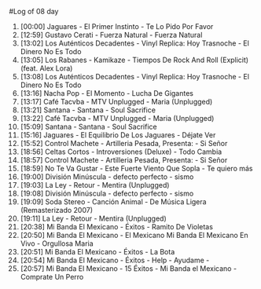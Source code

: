 #Log of 08 day

1. [00:00] Jaguares - El Primer Instinto - Te Lo Pido Por Favor
1. [12:59] Gustavo Cerati - Fuerza Natural - Fuerza Natural
1. [13:02] Los Auténticos Decadentes - Vinyl Replica: Hoy Trasnoche - El Dinero No Es Todo
1. [13:05] Los Rabanes - Kamikaze - Tiempos De Rock And Roll (Explicit) (feat. Alex Lora)
1. [13:08] Los Auténticos Decadentes - Vinyl Replica: Hoy Trasnoche - El Dinero No Es Todo
1. [13:16] Nacha Pop - El Momento - Lucha De Gigantes
1. [13:17] Café Tacvba - MTV Unplugged - Maria (Unplugged)
1. [13:21] Santana - Santana - Soul Sacrifice
1. [13:22] Café Tacvba - MTV Unplugged - Maria (Unplugged)
1. [15:09] Santana - Santana - Soul Sacrifice
1. [15:16] Jaguares - El Equilibrio De Los Jaguares - Déjate Ver
1. [15:52] Control Machete - Artilleria Pesada, Presenta: - Si Señor
1. [18:56] Celtas Cortos - Introversiones (Deluxe) - Todo Cambia
1. [18:57] Control Machete - Artilleria Pesada, Presenta: - Si Señor
1. [18:59] No Te Va Gustar - Este Fuerte Viento Que Sopla - Te quiero más
1. [19:00] División Minúscula - defecto perfecto - sismo
1. [19:03] La Ley - Retour - Mentira (Unplugged)
1. [19:08] División Minúscula - defecto perfecto - sismo
1. [19:09] Soda Stereo - Canción Animal - De Música Ligera (Remasterizado 2007)
1. [19:11] La Ley - Retour - Mentira (Unplugged)
1. [20:38] Mi Banda El Mexicano - Éxitos - Ramito De Violetas
1. [20:50] Mi Banda El Mexicano - El Mexicano Mi Banda El Mexicano En Vivo - Orgullosa Maria
1. [20:51] Mi Banda El Mexicano - Éxitos - La Bota
1. [20:54] Mi Banda El Mexicano - Éxitos - Help - Ayudame -
1. [20:57] Mi Banda El Mexicano - 15 Éxitos - Mi Banda el Mexicano - Comprate Un Perro
